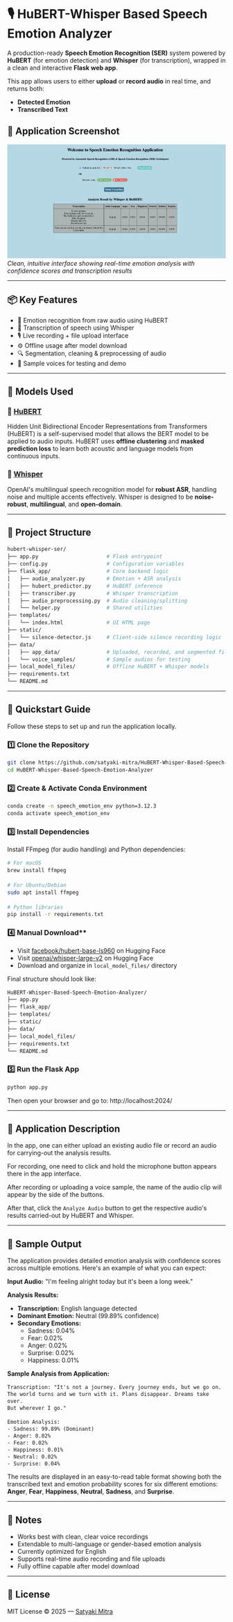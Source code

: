 # 🎙️ HuBERT-Whisper Based Speech Emotion Analyzer

A production-ready **Speech Emotion Recognition (SER)** system powered by **HuBERT** (for emotion detection) and **Whisper** (for transcription), wrapped in a clean and interactive **Flask web app**.

This app allows users to either **upload** or **record audio** in real time, and returns both:
- **Detected Emotion**
- **Transcribed Text**

## 📸 Application Screenshot

![Speech Emotion Recognition App](app_output_sample.png)
*Clean, intuitive interface showing real-time emotion analysis with confidence scores and transcription results*

---

## 📦 Key Features

- 🎯 Emotion recognition from raw audio using HuBERT
- 📝 Transcription of speech using Whisper
- 🎙️ Live recording + file upload interface
- ⚙️ Offline usage after model download
- 🔍 Segmentation, cleaning & preprocessing of audio
- 🧪 Sample voices for testing and demo

---

## 🧠 Models Used

### 🔹 [HuBERT](https://arxiv.org/abs/2106.07447)
Hidden Unit Bidirectional Encoder Representations from Transformers (HuBERT) is a self-supervised model that allows the BERT model to be applied to audio inputs. HuBERT uses **offline clustering** and **masked prediction loss** to learn both acoustic and language models from continuous inputs.

### 🔹 [Whisper](https://openai.com/research/whisper)
OpenAI's multilingual speech recognition model for **robust ASR**, handling noise and multiple accents effectively. Whisper is designed to be **noise-robust**, **multilingual**, and **open-domain**.

---

## 📁 Project Structure

```bash
hubert-whisper-ser/
├── app.py                      # Flask entrypoint
├── config.py                   # Configuration variables
├── flask_app/                  # Core backend logic
│   ├── audio_analyzer.py       # Emotion + ASR analysis
│   ├── hubert_predictor.py     # HuBERT inference
│   ├── transcriber.py          # Whisper transcription
│   ├── audio_preprocessing.py  # Audio cleaning/splitting
│   └── helper.py               # Shared utilities
├── templates/
│   └── index.html              # UI HTML page
├── static/
│   └── silence-detector.js     # Client-side silence recording logic
├── data/
│   ├── app_data/               # Uploaded, recorded, and segmented files
│   └── voice_samples/          # Sample audios for testing
├── local_model_files/          # Offline HuBERT + Whisper models
├── requirements.txt
└── README.md
```

---

## 🚀 Quickstart Guide

Follow these steps to set up and run the application locally.

### 1️⃣ Clone the Repository

```bash
git clone https://github.com/satyaki-mitra/HuBERT-Whisper-Based-Speech-Emotion-Analyzer.git
cd HuBERT-Whisper-Based-Speech-Emotion-Analyzer
```

### 2️⃣ Create & Activate Conda Environment
```bash
conda create -n speech_emotion_env python=3.12.3
conda activate speech_emotion_env
```

### 3️⃣ Install Dependencies
Install FFmpeg (for audio handling) and Python dependencies:

```bash
# For macOS
brew install ffmpeg

# For Ubuntu/Debian
sudo apt install ffmpeg

# Python libraries
pip install -r requirements.txt
```

### 4️⃣ Manual Download**
- Visit [facebook/hubert-base-ls960](https://huggingface.co/facebook/hubert-base-ls960) on Hugging Face
- Visit [openai/whisper-large-v2](https://huggingface.co/openai/whisper-large-v2) on Hugging Face
- Download and organize in `local_model_files/` directory

Final structure should look like:
```bash
HuBERT-Whisper-Based-Speech-Emotion-Analyzer/
├── app.py
├── flask_app/
├── templates/
├── static/
├── data/
├── local_model_files/
├── requirements.txt
└── README.md
```

### 5️⃣ Run the Flask App
```bash
python app.py
```

Then open your browser and go to: http://localhost:2024/

---

## 🎯 Application Description

In the app, one can either upload an existing audio file or record an audio for carrying-out the analysis results.

For recording, one need to click and hold the microphone button appears there in the app interface.

After recording or uploading a voice sample, the name of the audio clip will appear by the side of the buttons.

After that, click the `Analyze Audio` button to get the respective audio's results carried-out by HuBERT and Whisper.

---

## 🧪 Sample Output

The application provides detailed emotion analysis with confidence scores across multiple emotions. Here's an example of what you can expect:

**Input Audio:** "I'm feeling alright today but it's been a long week."

**Analysis Results:**
- **Transcription:** English language detected
- **Dominant Emotion:** Neutral (99.89% confidence)
- **Secondary Emotions:** 
  - Sadness: 0.04%
  - Fear: 0.02% 
  - Anger: 0.02%
  - Surprise: 0.02%
  - Happiness: 0.01%

**Sample Analysis from Application:**
```
Transcription: "It's not a journey. Every journey ends, but we go on. 
The world turns and we turn with it. Plans disappear. Dreams take over. 
But wherever I go."

Emotion Analysis:
- Sadness: 99.89% (Dominant)
- Anger: 0.02%
- Fear: 0.02%
- Happiness: 0.01%
- Neutral: 0.02%
- Surprise: 0.04%
```

The results are displayed in an easy-to-read table format showing both the transcribed text and emotion probability scores for six different emotions: **Anger**, **Fear**, **Happiness**, **Neutral**, **Sadness**, and **Surprise**.

---

## 📌 Notes

- Works best with clean, clear voice recordings
- Extendable to multi-language or gender-based emotion analysis
- Currently optimized for English
- Supports real-time audio recording and file uploads
- Fully offline capable after model download

---

## 📄 License
MIT License © 2025 — [Satyaki Mitra](https://github.com/satyaki-mitra)
